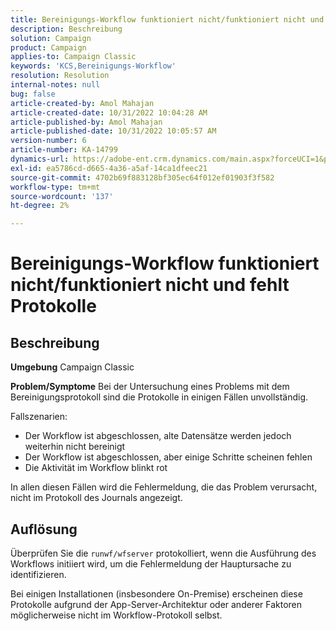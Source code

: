 ```yaml
---
title: Bereinigungs-Workflow funktioniert nicht/funktioniert nicht und fehlt Protokolle
description: Beschreibung
solution: Campaign
product: Campaign
applies-to: Campaign Classic
keywords: 'KCS,Bereinigungs-Workflow'
resolution: Resolution
internal-notes: null
bug: false
article-created-by: Amol Mahajan
article-created-date: 10/31/2022 10:04:28 AM
article-published-by: Amol Mahajan
article-published-date: 10/31/2022 10:05:57 AM
version-number: 6
article-number: KA-14799
dynamics-url: https://adobe-ent.crm.dynamics.com/main.aspx?forceUCI=1&pagetype=entityrecord&etn=knowledgearticle&id=271ea964-0359-ed11-9561-6045bd006079
exl-id: ea5786cd-d665-4a36-a5af-14ca1dfeec21
source-git-commit: 4702b69f883128bf305ec64f012ef01903f3f582
workflow-type: tm+mt
source-wordcount: '137'
ht-degree: 2%

---
```


# Bereinigungs-Workflow funktioniert nicht/funktioniert nicht und fehlt Protokolle

## Beschreibung

<b>Umgebung</b>
Campaign Classic


<b>Problem/Symptome</b>
Bei der Untersuchung eines Problems mit dem Bereinigungsprotokoll sind die Protokolle in einigen Fällen unvollständig.

Fallszenarien:

- Der Workflow ist abgeschlossen, alte Datensätze werden jedoch weiterhin nicht bereinigt
- Der Workflow ist abgeschlossen, aber einige Schritte scheinen fehlen
- Die Aktivität im Workflow blinkt rot


In allen diesen Fällen wird die Fehlermeldung, die das Problem verursacht, nicht im Protokoll des Journals angezeigt.


## Auflösung


Überprüfen Sie die `runwf/wfserver` protokolliert, wenn die Ausführung des Workflows initiiert wird, um die Fehlermeldung der Hauptursache zu identifizieren.

Bei einigen Installationen (insbesondere On-Premise) erscheinen diese Protokolle aufgrund der App-Server-Architektur oder anderer Faktoren möglicherweise nicht im Workflow-Protokoll selbst.
